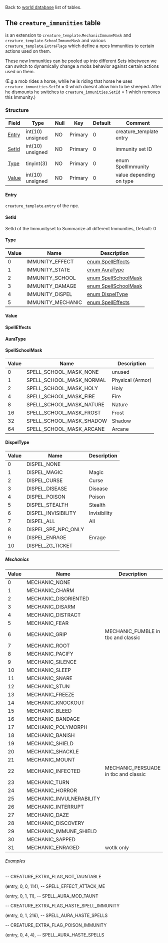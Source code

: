 Back to [world database](https://github.com/cmangos/issues/wiki/mangosdb_struct) list of tables.

## The `creature_immunities` table

is an extension to `creature_template`.`MechanicImmuneMask` and `creature_template`.`SchoolImmuneMask` and various `creature_template`.`ExtraFlags` which define a npcs Immunities to certain actions used on them.

These new Immunities can be pooled up into different Sets inbetween we can switch to dynamically change a mobs behavior against certain actions used on them.

(E.g a mob rides a horse, while he is riding that horse he uses `creature_immunities`.`SetId` = 0 which doesnt allow him to be sheeped. After he dismounts he switches to `creature_immunities`.`SetId` = 1 which removes this Immunity.)

### Structure

|Field|Type|Null|Key|Default|Comment|
|---|---|---|---|---|---|
|[Entry](https://github.com/cmangos/issues/wiki/creature_immunities#Entry)|int(10) unsigned|NO|Primary|0|creature_template entry|
|[SetId](https://github.com/cmangos/issues/wiki/creature_immunities#SetId)|int(10) unsigned|NO|Primary|0|immunity set ID|
|[Type](https://github.com/cmangos/issues/wiki/creature_immunities#Type)|tinyint(3)|NO|Primary|0|enum SpellImmunity|
|[Value](https://github.com/cmangos/issues/wiki/creature_immunities#Value)|int(10) unsigned|NO|Primary|0|value depending on type|

#### Entry

`creature_template`.`entry` of the npc.

#### SetId

SetId of the Immunityset to Summarize all different Immunities, Default: 0

#### Type

|Value|Name|Description|
|---|---|---|
|0|IMMUNITY_EFFECT|[enum SpellEffects](https://github.com/cmangos/issues/wiki/creature_immunities#SpellEffects)|
|1|IMMUNITY_STATE|[enum AuraType](https://github.com/cmangos/issues/wiki/creature_immunities#AuraType)|
|2|IMMUNITY_SCHOOL|[enum SpellSchoolMask](https://github.com/cmangos/issues/wiki/creature_immunities#SpellSchoolMask)|
|3|IMMUNITY_DAMAGE|[enum SpellSchoolMask](https://github.com/cmangos/issues/wiki/creature_immunities#SpellSchoolMask)|
|4|IMMUNITY_DISPEL|[enum DispelType](https://github.com/cmangos/issues/wiki/creature_immunities#DispelType)|
|5|IMMUNITY_MECHANIC|[enum SpellEffects](https://github.com/cmangos/issues/wiki/creature_immunities#Mechanics)|

#### Value

#### SpellEffects

#### AuraType

#### SpellSchoolMask

|Value|Name|Description|
|---|---|---|
|0|SPELL_SCHOOL_MASK_NONE|unused|
|1|SPELL_SCHOOL_MASK_NORMAL|Physical (Armor)|
|2|SPELL_SCHOOL_MASK_HOLY|Holy|
|4|SPELL_SCHOOL_MASK_FIRE|Fire|
|8|SPELL_SCHOOL_MASK_NATURE|Nature|
|16|SPELL_SCHOOL_MASK_FROST|Frost|
|32|SPELL_SCHOOL_MASK_SHADOW|Shadow|
|64|SPELL_SCHOOL_MASK_ARCANE|Arcane|

#### DispelType

|Value|Name|Description|
|---|---|---|
|0|DISPEL_NONE||
|1|DISPEL_MAGIC|Magic|
|2|DISPEL_CURSE|Curse|
|3|DISPEL_DISEASE|Disease|
|4|DISPEL_POISON|Poison|
|5|DISPEL_STEALTH|Stealth|
|6|DISPEL_INVISIBILITY|Invisibility|
|7|DISPEL_ALL|All|
|8|DISPEL_SPE_NPC_ONLY||
|9|DISPEL_ENRAGE|Enrage|
|10|DISPEL_ZG_TICKET||

##### Mechanics

|Value|Name|Description|
|---|---|---|
|0|MECHANIC_NONE||
|1|MECHANIC_CHARM||
|2|MECHANIC_DISORIENTED||
|3|MECHANIC_DISARM||
|4|MECHANIC_DISTRACT||
|5|MECHANIC_FEAR||
|6|MECHANIC_GRIP|MECHANIC_FUMBLE in tbc and classic|
|7|MECHANIC_ROOT||
|8|MECHANIC_PACIFY||
|9|MECHANIC_SILENCE||
|10|MECHANIC_SLEEP||
|11|MECHANIC_SNARE||
|12|MECHANIC_STUN||
|13|MECHANIC_FREEZE||
|14|MECHANIC_KNOCKOUT||
|15|MECHANIC_BLEED||
|16|MECHANIC_BANDAGE||
|17|MECHANIC_POLYMORPH||
|18|MECHANIC_BANISH||
|19|MECHANIC_SHIELD||
|20|MECHANIC_SHACKLE||
|21|MECHANIC_MOUNT||
|22|MECHANIC_INFECTED|MECHANIC_PERSUADE in tbc and classic|
|23|MECHANIC_TURN||
|24|MECHANIC_HORROR||
|25|MECHANIC_INVULNERABILITY||
|26|MECHANIC_INTERRUPT||
|27|MECHANIC_DAZE||
|28|MECHANIC_DISCOVERY||
|29|MECHANIC_IMMUNE_SHIELD||
|30|MECHANIC_SAPPED||
|31|MECHANIC_ENRAGED|wotlk only|

###### Examples

-- CREATURE_EXTRA_FLAG_NOT_TAUNTABLE

(entry, 0, 0, 114), -- SPELL_EFFECT_ATTACK_ME

(entry, 0, 1, 11), -- SPELL_AURA_MOD_TAUNT

-- CREATURE_EXTRA_FLAG_HASTE_SPELL_IMMUNITY

(entry, 0, 1, 216), -- SPELL_AURA_HASTE_SPELLS

-- CREATURE_EXTRA_FLAG_POISON_IMMUNITY

(entry, 0, 4, 4), -- SPELL_AURA_HASTE_SPELLS